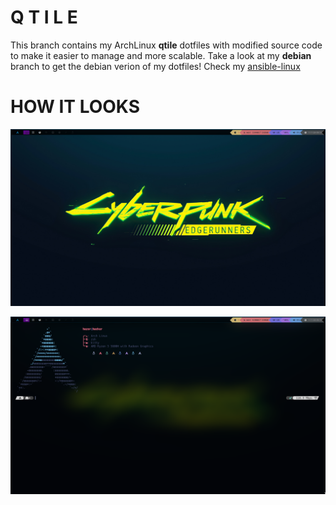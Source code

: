 # Q T I L E 

This branch contains my ArchLinux **qtile** dotfiles with modified source code to make it easier to manage and more scalable. Take a look at my **debian** branch to get the debian verion of my dotfiles! Check my [ansible-linux](https://github.com/AElX01/ansible-linux)

# HOW IT LOOKS

![](assets/image.png)

![](assets/image2.png)